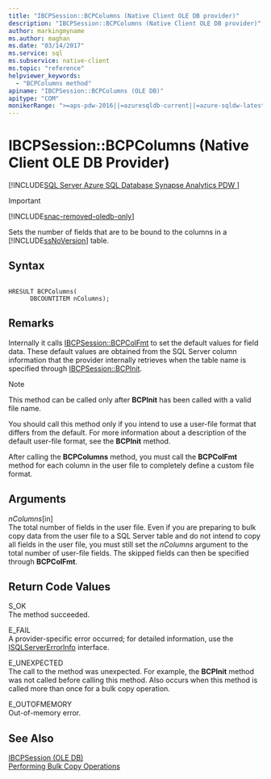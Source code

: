 ```yaml
---
title: "IBCPSession::BCPColumns (Native Client OLE DB provider)"
description: "IBCPSession::BCPColumns (Native Client OLE DB provider)"
author: markingmyname
ms.author: maghan
ms.date: "03/14/2017"
ms.service: sql
ms.subservice: native-client
ms.topic: "reference"
helpviewer_keywords:
  - "BCPColumns method"
apiname: "IBCPSession::BCPColumns (OLE DB)"
apitype: "COM"
monikerRange: ">=aps-pdw-2016||=azuresqldb-current||=azure-sqldw-latest||>=sql-server-2016||>=sql-server-linux-2017||=azuresqldb-mi-current"
---
```

# IBCPSession::BCPColumns (Native Client OLE DB Provider)
[!INCLUDE[SQL Server Azure SQL Database Synapse Analytics PDW ](../../includes/applies-to-version/sql-asdb-asdbmi-asa-pdw.md)]

> [!IMPORTANT]
> [!INCLUDE[snac-removed-oledb-only](../../includes/snac-removed-oledb-only.md)]

  Sets the number of fields that are to be bound to the columns in a [!INCLUDE[ssNoVersion](../../includes/ssnoversion-md.md)] table.  
  
## Syntax  
  
```  
  
HRESULT BCPColumns(   
      DBCOUNTITEM nColumns);  
```  
  
## Remarks  
 Internally it calls [IBCPSession::BCPColFmt](../../relational-databases/native-client-ole-db-interfaces/ibcpsession-bcpcolfmt-ole-db.md) to set the default values for field data. These default values are obtained from the SQL Server column information that the provider internally retrieves when the table name is specified through [IBCPSession::BCPInit](../../relational-databases/native-client-ole-db-interfaces/ibcpsession-bcpinit-ole-db.md).  
  
> [!NOTE]  
>  This method can be called only after **BCPInit** has been called with a valid file name.  
  
 You should call this method only if you intend to use a user-file format that differs from the default. For more information about a description of the default user-file format, see the **BCPInit** method.  
  
 After calling the **BCPColumns** method, you must call the **BCPColFmt** method for each column in the user file to completely define a custom file format.  
  
## Arguments  
 *nColumns*[in]  
 The total number of fields in the user file. Even if you are preparing to bulk copy data from the user file to a SQL Server table and do not intend to copy all fields in the user file, you must still set the *nColumns* argument to the total number of user-file fields. The skipped fields can then be specified through **BCPColFmt**.  
  
## Return Code Values  
 S_OK  
 The method succeeded.  
  
 E_FAIL  
 A provider-specific error occurred; for detailed information, use the [ISQLServerErrorInfo](isqlservererrorinfo-geterrorinfo-ole-db.md) interface.  
  
 E_UNEXPECTED  
 The call to the method was unexpected. For example, the **BCPInit** method was not called before calling this method. Also occurs when this method is called more than once for a bulk copy operation.  
  
 E_OUTOFMEMORY  
 Out-of-memory error.  
  
## See Also  
 [IBCPSession &#40;OLE DB&#41;](../../relational-databases/native-client-ole-db-interfaces/ibcpsession-ole-db.md)   
 [Performing Bulk Copy Operations](../../relational-databases/native-client/features/performing-bulk-copy-operations.md)  
  
